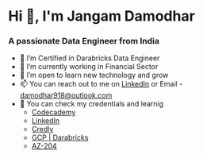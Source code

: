 
<h1 align="centre">Hi 👋, I'm Jangam Damodhar </h1>
<h3 align="centre">A passionate Data Engineer from India </h3>

- 👀 I’m Certified in Darabricks Data Engineer
- 🌱 I’m currently working in Financial Sector 
- 💞️ I’m open to learn new technology and grow
- 📫 You can reach out to me on [LinkedIn](https://www.linkedin.com/in/damodhar918) or Email - damodhar918@outlook.com
- 🔘 You can check my credentials and learnig
  - [Codecademy](https://www.codecademy.com/profiles/damodhar918)
  - [LinkedIn](https://www.linkedin.com/in/damodhar918)
  -  [Credly](https://www.credly.com/users/damodhar-jangam.7b2d1e73/badges)
  -  [GCP | Darabricks](https://google.accredible.com/profile/damodhar918/wallet)
  -  [AZ-204](https://learn.microsoft.com/en-us/users/damodhar918/credentials/b0a1bfb6c2587d7a)
<!---
damodhar918/damodhar918 is a ✨ special ✨ repository because its `README.md` (this file) appears on your GitHub profile.
You can click the Preview link to take a look at your changes.
--->
